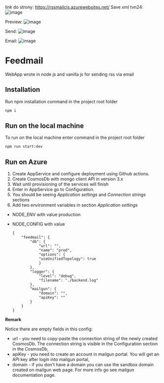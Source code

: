 link do strony: https://rssmailcis.azurewebsites.net/
Save xml tvn24:
![image](https://user-images.githubusercontent.com/55463732/116046575-80f63100-a673-11eb-9205-4ba8fbf17942.png)

Preview:
![image](https://user-images.githubusercontent.com/55463732/116046656-94a19780-a673-11eb-8405-b1eaed8e98db.png)

Send:
![image](https://user-images.githubusercontent.com/55463732/116046698-a08d5980-a673-11eb-95ac-d32eaf4dc314.png)

Email:
![image](https://user-images.githubusercontent.com/55463732/116046784-b438c000-a673-11eb-86d9-408567d41ba1.png)



# Feedmail

WebApp wrote in node js and vanilla js for sending rss via email

## Installation

Run npm installation command in the project root folder

```bash
npm i
```

## Run on the local machine

To run on the local machine enter command in the project root folder

```bash
npm run start:dev
```

## Run on Azure
1. Create AppService and configure deployment using Github actions.
2. Create CosmosDb with mongo client API in version 3.x
3. Wait until provisioning of the services will finish
4. Enter in AppService go to Configuration.
5. You should be seeing *Application settings* and *Connection strings* sections
6. Add two environment variables in section *Application settings*
- NODE_ENV with value production
- NODE_CONFIG with value

      {
          "feedmail": {
              "db": {
                  "url": "", 
                  "name": "prod", 
                  "options": {
                  "useUnifiedTopology": true 
                  }
              },
              "logger": {
                  "level": "debug",
                  "filename": "./backend.log"
              },
              "mailgun": {
                  "domain": "",
                  "apiKey": ""
              }  
          }
      }

**Remark**

Notice there are empty fields in this config:
- url - you need to copy-paste the connection string of the newly created CosmosDb. The connection string is visible in the Configuration section in the CosmosDb,
- apiKey - you need to create an account in mailgun portal. You will get an API key after login into mailgun portal,
- domain - if you don't have a domain you can use the sandbox domain created on mailgun web page. For more info go see mailgun documentation page.
